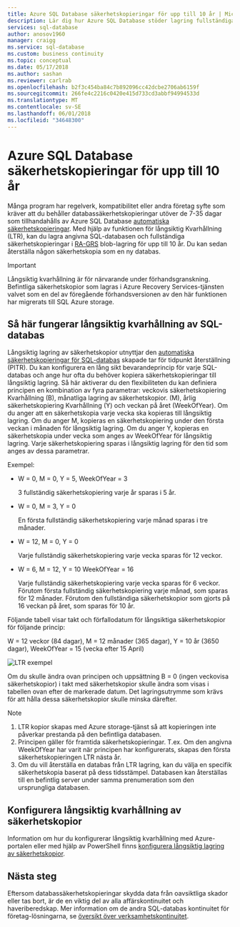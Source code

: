 ```yaml
---
title: Azure SQL Database säkerhetskopieringar för upp till 10 år | Microsoft Docs
description: Lär dig hur Azure SQL Database stöder lagring fullständiga databassäkerhetskopieringar för upp till 10 år.
services: sql-database
author: anosov1960
manager: craigg
ms.service: sql-database
ms.custom: business continuity
ms.topic: conceptual
ms.date: 05/17/2018
ms.author: sashan
ms.reviewer: carlrab
ms.openlocfilehash: b2f3c454ba84c7b892096cc42dcbe2706ab6159f
ms.sourcegitcommit: 266fe4c2216c0420e415d733cd3abbf94994533d
ms.translationtype: MT
ms.contentlocale: sv-SE
ms.lasthandoff: 06/01/2018
ms.locfileid: "34648300"
---
```

# <a name="store-azure-sql-database-backups-for-up-to-10-years"></a>Azure SQL Database säkerhetskopieringar för upp till 10 år

Många program har regelverk, kompatibilitet eller andra företag syfte som kräver att du behåller databassäkerhetskopieringar utöver de 7-35 dagar som tillhandahålls av Azure SQL Database [automatiska säkerhetskopieringar](sql-database-automated-backups.md). Med hjälp av funktionen för långsiktig Kvarhållning (LTR), kan du lagra angivna SQL-databasen och fullständiga säkerhetskopieringar i [RA-GRS](../storage/common/storage-redundancy-grs.md#read-access-geo-redundant-storage) blob-lagring för upp till 10 år. Du kan sedan återställa någon säkerhetskopia som en ny databas.

> [!IMPORTANT]
> Långsiktig kvarhållning är för närvarande under förhandsgranskning. Befintliga säkerhetskopior som lagras i Azure Recovery Services-tjänsten valvet som en del av föregående förhandsversionen av den här funktionen har migrerats till SQL Azure storage.<!-- and available in the following regions: Australia East, Australia Southeast, Brazil South, Central US, East Asia, East US, East US 2, India Central, India South, Japan East, Japan West, North Central US, North Europe, South Central US, Southeast Asia, West Europe, and West US.-->
>

## <a name="how-sql-database-long-term-retention-works"></a>Så här fungerar långsiktig kvarhållning av SQL-databas

Långsiktig lagring av säkerhetskopior utnyttjar den [automatiska säkerhetskopieringar för SQL-databas](sql-database-automated-backups.md) skapade tar för tidpunkt återställning (PITR). Du kan konfigurera en lång sikt bevarandeprincip för varje SQL-databas och ange hur ofta du behöver kopiera säkerhetskopieringar till långsiktig lagring. Så här aktiverar du den flexibiliteten du kan definiera principen en kombination av fyra parametrar: veckovis säkerhetskopiering Kvarhållning (B), månatliga lagring av säkerhetskopior. (M), årlig säkerhetskopiering Kvarhållning (Y) och veckan på året (WeekOfYear). Om du anger att en säkerhetskopia varje vecka ska kopieras till långsiktig lagring. Om du anger M, kopieras en säkerhetskopiering under den första veckan i månaden för långsiktig lagring. Om du anger Y, kopieras en säkerhetskopia under vecka som anges av WeekOfYear för långsiktig lagring. Varje säkerhetskopiering sparas i långsiktig lagring för den tid som anges av dessa parametrar. 

Exempel:

-  W = 0, M = 0, Y = 5, WeekOfYear = 3

   3 fullständig säkerhetskopiering varje år sparas i 5 år.

- W = 0, M = 3, Y = 0

   En första fullständig säkerhetskopiering varje månad sparas i tre månader.

- W = 12, M = 0, Y = 0

   Varje fullständig säkerhetskopiering varje vecka sparas för 12 veckor.

- W = 6, M = 12, Y = 10 WeekOfYear = 16

   Varje fullständig säkerhetskopiering varje vecka sparas för 6 veckor. Förutom första fullständig säkerhetskopiering varje månad, som sparas för 12 månader. Förutom den fullständiga säkerhetskopior som gjorts på 16 veckan på året, som sparas för 10 år. 

Följande tabell visar takt och förfallodatum för långsiktiga säkerhetskopior för följande princip:

W = 12 veckor (84 dagar), M = 12 månader (365 dagar), Y = 10 år (3650 dagar), WeekOfYear = 15 (vecka efter 15 April)

   ![LTR exempel](./media/sql-database-long-term-retention/ltr-example.png)


 
Om du skulle ändra ovan principen och uppsättning B = 0 (ingen veckovisa säkerhetskopior) i takt med säkerhetskopior skulle ändra som visas i tabellen ovan efter de markerade datum. Det lagringsutrymme som krävs för att hålla dessa säkerhetskopior skulle minska därefter. 

> [!NOTE]
1. LTR kopior skapas med Azure storage-tjänst så att kopieringen inte påverkar prestanda på den befintliga databasen.
2. Principen gäller för framtida säkerhetskopieringar. T.ex. Om den angivna WeekOfYear har varit när principen har konfigurerats, skapas den första säkerhetskopieringen LTR nästa år. 
3. Om du vill återställa en databas från LTR lagring, kan du välja en specifik säkerhetskopia baserat på dess tidsstämpel.   Databasen kan återställas till en befintlig server under samma prenumeration som den ursprungliga databasen. 
> 

## <a name="configure-long-term-backup-retention"></a>Konfigurera långsiktig kvarhållning av säkerhetskopior

Information om hur du konfigurerar långsiktig kvarhållning med Azure-portalen eller med hjälp av PowerShell finns [konfigurera långsiktig lagring av säkerhetskopior](sql-database-long-term-backup-retention-configure.md).

## <a name="next-steps"></a>Nästa steg

Eftersom databassäkerhetskopieringar skydda data från oavsiktliga skador eller tas bort, är de en viktig del av alla affärskontinuitet och haveriberedskap. Mer information om de andra SQL-databas kontinuitet för företag-lösningarna, se [översikt över verksamhetskontinuitet](sql-database-business-continuity.md).
